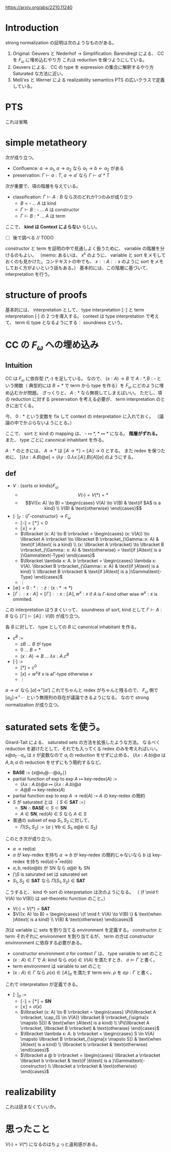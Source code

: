 https://arxiv.org/abs/2210.11240

# Introduction
strong normalization の証明は次のようなものがある。

1. Original: Geuvers と Nederhof -> Simplification: Barendregt による、 CC を $F_\omega$ に埋め込むやり方
  これは reduction を保つようにしている。
2. Geuvers による、 CC の type を expression の集合に解釈するやり方
  Saturated な方法に近い。
3. Melli'es と Werner による realizability semantics
  PTS の広いクラスで定義している。

# PTS
これは省略

# simple metatheory
次が成り立つ。
- Confluence: $a \to a_1$, $a \to a_2$ なら $a_1 \to b \leftarrow a_2$ がある
- preservation: $\Gamma \vdash a: T$, $a \to a'$ なら $\Gamma \vdash a'* T$

次が重要で、項の階層を与えている。
- classification: $\Gamma \vdash A: B$ なら次のどれか1つのみが成り立つ
  - $B = \square$ ... $A$ は kind
  - $\Gamma \vdash B: \square$ ... $A$ は constructor
  - $\Gamma \vdash B: *$ ... $A$ は term

ここで、 **kind は Context によらない** らしい。
- [ ] 後で調べる // TODO

constructor と term を証明の中で見通しよく扱うために、 variable の階層を分けるのもよい。
（memo: あるいは、 $x^s$ のように、 variable と sort をメモしておくのも見かけた。コンテキストの中でも、 $x::A::s$ のように sort をメモしておく方がよいという話もある。）
基本的には、この階層に基づいて、 interpretation を行う。

# structure of proofs
基本的には、 interpretation として、 type interpretation $\llbracket \cdot \rrbracket$ と term interpretation $\lbrack \cdot \rbrack$ の 2 つを導入する。
context は type interpretation で考えて、 term $\in$ type となるようにする： soundness という。

# CC の $F_\omega$ への埋め込み
## Intuition
CC は $F_\omega$ に依存型 $(*, \square)$ を足している。
なので、 $(x: A) \to B$ で $A: *, B: \square$ という関数（ 典型的には $B=*$ で term から type を作る）を $F_\omega$ にどのように埋め込むかが問題。
ざっくりと、 $A: *$ なら無視してしまえばいい。
ただし、項の reduction に対する preservation を考える必要が、 term interpretation のときに出てくる。

今、 $0: *$ という変数を fix して context の interpretation に入れておく。
（議論の中でかぶらないようにとる。）

ここで、 sort と kind の mapping は、 $\square \mapsto *$, $* \mapsto *$ になる。 **階層がずれる。**
また、 type ごとに canonical inhabitant を作る。

$A: *$ のときには、 $A \to *$ は $\llbracket A \to * \rrbracket = \llbracket A \rrbracket \to 0$ とする。
また redex を保つために、 $\lbrack (\lambda x: A. B) @ a \rbrack = (\lambda y: 0. \lambda x. \llbracket A \rrbracket. B) \lbrack A \rbrack \lbrack a \rbrack$ のようにする。

## def

- $V: \{\text{sorts or kinds}\} F_\omega$
  - $$V(\square) = V(*) = *$$
  - $$V((x: A) \to B) = \begin{cases}
    V(A) \to V(B) & \text{if $A$ is a kind} \\
    V(B) & \text{otherwise}
    \end{cases}$$
- $\llbracket \cdot \rrbracket_{\Gamma}: \{\Gamma\text{-constructor}\} \to F_\omega$
  - $\llbracket \square \rrbracket = \llbracket * \rrbracket = 0$
  - $\llbracket x \rrbracket = x$
  - $\llbracket (x: A) \to B \rrbracket = \begin{cases}
    (x: V(A)) \to \llbracket A \rrbracket \to \llbracket B \rrbracket_{\Gamma::x: A} & \text{if }A\text{ is a kind} \\
    (x: \llbracket A \rrbracket) \to \llbracket B \rrbracket_{\Gamma:: x: A} & \text{otherwise} = \text{if }A\text{ is a }\Gamma\text{-Type}
    \end{cases}$
  - $\llbracket \lambda x: A. b \rrbracket = \begin{cases}
    \lambda x: V(A). \llbracket B \rrbracket_{\Gamma:: x: A} & \text{if }A\text{ is a kind} \\
    \llbracket B \rrbracket & \text{if }A\text{ is a }\Gamma\text{-Type}
    \end{cases}$
  - $\vdots$
- $\llbracket \emptyset \rrbracket = 0:* :: z: (x: * \to *)$
- $\llbracket \Gamma::x: A \rrbracket = \llbracket \Gamma \rrbracket :: x: \llbracket A \rrbracket, w^x: x$ if $A$ is $\Gamma$-kind other wise $w^x: x$ is ommited.

この interpretation はうまくいって、 soundness of sort, kind として $\Gamma \vdash A: B$ なら $\llbracket \Gamma \rrbracket \vdash \llbracket A \rrbracket: V(B)$ が成り立つ。

各 $B$ に対して、 type としての $B$ に canonical inhabitant を作る。
- $c^B$ :=
  - $z B$ ... $B$ が type
  - $0$ ... $B = *$
  - $(x: A) \to B$ ... $\lambda x: A. c^B$
- $\lbrack \cdot \rbrack$ :=
  - $\lbrack * \rbrack = c^0$
  - $\lbrack x \rbrack = w^x \text{if }x\text{ is a}\Gamma\text{-type otherwise } x$
  - $\vdots$

$a \to a'$ なら $\lbrack a \rbrack \to^+ \lbrack a' \rbrack$
これでちゃんと redex がちゃんと残るので、 $F_\omega$ 側で $\lbrack a_0 \rbrack \to^+ \cdots$ という無限列の存在が議論できるようになる。
なので strong normalization が成り立つ。

# saturated sets を使う。
Girard-Tait による、 saturated sets の方法を拡張したような方法。
なるべく reduction を避けたとして、それでも入ってくる redex のみを考えればいい。
$x @ a_1 \cdots a_n$ は $x$ が変数なので $a_i$ の reduction をせずに止める、 $(\lambda x: A. b) @ a$ は $A, b, a$ の reduction をせずにもう簡約するなど。 

- $\textbf{BASE}$ := $\{x@a_1 @ \cdots @ a_n \mid\}$
- partial function of exp to exp $A \mapsto \text{key-redex}(A)$ :=
  - $(\lambda x: A. b) @ a \mapsto (\lambda x: A. b) @ a$
  - $A @ B \mapsto \text{key-redex}(A)$ 
- partial function exp to exp $A \to \text{red}(A)$ := $A$ の key-redex の簡約
- $S$ が saturated とは （ $S \in \textbf{SAT}$ :=）
  - $\textbf{SN} \cap \textbf{BASE} \subset S \subset \textbf{SN}$
  - $A \in \textbf{SN}$, $\text{red}(A) \in S$ なら $A \in S$
- 普通の subset of exp $S_1, S_2$ に対して、
  - $\Pi(S_1, S_2) := \{a \mid \forall b \in S_1, a@b \in S_2\}$

このとき次が成り立つ。
- $a \to \text{red}(a)$
- $a$ が key-redex を持ち $a \to b$ が key-redex の簡約じゃないなら $b$ は key-redex を持ち $\text{red}(a) \to^* \text{red}(b)$
- $a, b, \text{red}(a @ b)$ が SN なら $a @ b$ も SN
- $\bigcap S\text{ is saturated set}$ は saturated set
- $S_1, S_2 \in \textbf{SAT}$ なら $\Pi(S_1, S_2) \in \textbf{SAT}$

こうすると、 kind や sort の interpretation は次のようになる。
（ \{f \mid f: V(A) \to V(B)\} は set-theoretic function のこと。）
- $V(\square) = V(*) = \textbf{SAT}$
- $V((x: A) \to B) = \begin{cases}
  \{f \mid f: V(A) \to V(B) \} & \text{when }A\text{ is a kind} \\
  V(B) & \text{otherwise} \end{cases}$

次は variable に sets を割り当てる environment を定義する。
constructor と term それぞれに environment を割り当てるが、 term の方は constructor envinronment に依存する必要がある。

- constructor environment $\sigma$ for context $\Gamma$ は、 type variable to set のこと
- $(x: A) \in \Gamma$ で $A$: kind なら $\sigma(x) \in V(A)$ を満たすとき、 $\sigma \vDash \Gamma$ と書く。
- term environment は variable to set のこと
- $(x: A) \in \Gamma$ なら $\rho(x) \in \llbracket A \rrbracket_{\sigma}$ を満たす term env. $\rho$ を $\sigma \rho: \Gamma$ と書く。

これで interpretation が定義できる。

- $\llbracket \cdot \rrbracket_\sigma$ :=
  - $\llbracket \square \rrbracket = \llbracket * \rrbracket = \textbf{SN}$
  - $\llbracket x \rrbracket = \sigma(x)$
  - $\llbracket (x: A) \to B \rrbracket = \begin{cases}
    \Pi(\llbracket A \rrbracket, \cap_{S \in V(A)} \llbracket B \rrbracket_{\sigma[x \mapsto S]}) & \text{when }A\text{ is a kind} \\
    \Pi(\llbracket A \rrbracket, \llbracket B \rrbracket) & \text{otheraise}
    \end{cases}$
  - $\llbracket \lambda x: A. b \rrbracket = \begin{cases}
    S \in V(A) \mapsto \llbracket B \rrbracket_{\sigma[x \mapsto S]} & \text{when }A\text{ is a kind} \\
    \llbracket b \rrbracket & \text{otherwise}
    \end{cases}$
  - $\llbracket a @ b \rrbracket = \begin{cases}
    \llbracket a \rrbracket \llbracket b \rrbracket & \text{if }b\text{ is a }\Gamma\text{-constructor} \\
    \llbracket a \rrbracket & \text{otherwise}
    \end{cases}$

# realizability
これは読まなくていいか。

# 思ったこと
$V(\square) = V(*)$ になるのはちょっと違和感がある。
